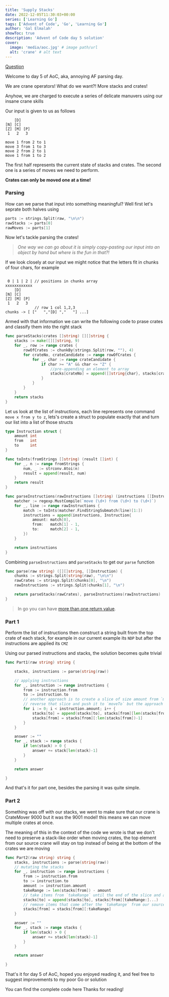 ```yaml
---
title: 'Supply Stacks'
date: 2022-12-05T11:30:03+00:00
series: ['Learning Go']
tags: ['Advent of Code', 'Go', 'Learning Go']
author: 'Gal Elmalah'
showToc: true
description: 'Advent of Code day 5 solution'
cover:
  image: 'media/aoc.jpg' # image path/url
  alt: 'crane' # alt text
---
```


[Question](https://adventofcode.com/2022/day/5)

Welcome to day 5 of AoC, aka, annoying AF parsing day.

We are crane operators!
What do we want?! More stacks and crates!

Anyhow, we are charged to execute a series of delicate manuvers using our insane crane skills

Our input is given to us as follows

```
    [D]
[N] [C]
[Z] [M] [P]
 1   2   3

move 1 from 2 to 1
move 3 from 1 to 3
move 2 from 2 to 1
move 1 from 1 to 2
```

The first half represents the current state of stacks and crates.
The second one is a series of moves we need to perform.

**Crates can only be moved one at a time!**

### Parsing

How can we parse that input into something meaningful?
Well first let's seprate both halves using

```go
parts := strings.Split(raw, "\n\n")
rawStacks := parts[0]
rawMoves := parts[1]
```

Now let's tackle parsing the crates!

> _One way we can go about it is simply copy-pasting our input into an object by hand but where is the fun in that?!_

If we look closely at our input we might notice that the letters fit in chunks of four chars, for example

```

 0 | 1 | 2 | // positions in chunks array
xxxxxxxxxxxx
    [D]
[N] [C]
[Z] [M] [P]
 1   2   3
             // row 1 col 1,2,3
chunks -> [ ["   ","[D] ","   "] ...]
```

Armed with that information we can write the following code to prase crates and classify them into the right stack

```go
func parseStacks(crates []string) [][]string {
	stacks := make([][]string, 9)
	for _, row := range crates {
		rowOfCrates := chunkBy(strings.Split(row, ""), 4)
		for crateNo, crateCandidate := range rowOfCrates {
			for _, char := range crateCandidate {
				if char >= "A" && char <= "Z" {
					//pre-appending an element to array
					stacks[crateNo] = append([]string{char}, stacks[crateNo]...)
				}
			}
		}
	}
	return stacks
}

```

Let us look at the list of instructions, each line represents one command `move x from y to z`, lets's create a struct to populate exactly that and turn our list into a list of those structs

```go
type Instruction struct {
	amount int
	from   int
	to     int
}

func toInts(fromStrings []string) (result []int) {
	for _, n := range fromStrings {
		num, _ := strconv.Atoi(n)
		result = append(result, num)
	}
	return result
}

func parseInstructions(rawInstructions []string) (instructions []Instruction) {
	matcher := regexp.MustCompile(`move (\d+) from (\d+) to (\d+)`)
	for _, line := range rawInstructions {
		match := toInts(matcher.FindStringSubmatch(line)[1:])
		instructions = append(instructions, Instruction{
			amount: match[0],
			from:   match[1] - 1,
			to:     match[2] - 1,
		})
	}

	return instructions
}

```

Combining `parseInstructions` and `parseStacks` to get our `parse` function

```go
func parse(raw string) ([][]string, []Instruction) {
	chunks := strings.Split(string(raw), "\n\n")
	rawCrates := strings.Split(chunks[0], "\n")
	rawInstructions := strings.Split(chunks[1], "\n")

	return parseStacks(rawCrates), parseInstructions(rawInstructions)
}
```

> In go you can have [more than one return value](https://gobyexample.com/multiple-return-values).

### Part 1

Perform the list of instructions then construct a string built from the top crate of each stack, for example in our current example its `NDP` but after the instructions are applied its `CMZ`

Using our parsed instructions and stacks, the solution becomes quite trivial

```go
func Part1(raw string) string {

	stacks, instructions := parse(string(raw))

	// applying instructions
	for _, instruction := range instructions {
		from := instruction.from
		to := instruction.to
		// another approach is to create a slice of size amount from `moveFrom`
		// reverse that slice and push it to `moveTo` but the approach here is much simpler to reason about
		for i := 0; i < instruction.amount; i++ {
			stacks[to] = append(stacks[to], stacks[from][len(stacks[from])-1])
			stacks[from] = stacks[from][:len(stacks[from])-1]
		}
	}

	answer := ""
	for _, stack := range stacks {
		if len(stack) > 0 {
			answer += stack[len(stack)-1]
		}
	}

	return answer

}
```

And that's it for part one, besides the parsing it was quite simple.

### Part 2

Something was off with our stacks, we went to make sure that our crane is CrateMover 9000 but it was the 9001 model! this means we can move multiple crates at once.

The meaning of this in the context of the code we wrote is that we don't need to preserve a stack-like order when moving crates, the top element from our source crane will stay on top instead of being at the bottom of the crates we are moving

```go
func Part2(raw string) string {
	stacks, instructions := parse(string(raw))
	// mutating the stacks
	for _, instruction := range instructions {
		from := instruction.from
		to := instruction.to
		amount := instruction.amount
		takeRange := len(stacks[from]) - amount
		// take items from `takeRange` until the end of the slice and append them to the target stack
		stacks[to] = append(stacks[to], stacks[from][takeRange:]...)
		// remove items that come after the `takeRange` from our source crate
		stacks[from] = stacks[from][:takeRange]
	}

	answer := ""
	for _, stack := range stacks {
		if len(stack) > 0 {
			answer += stack[len(stack)-1]
		}
	}

	return answer

}
```

That's it for day 5 of AoC, hoped you enjoyed reading it, and feel free to suggest improvements to my poor Go or solution

You can find the complete code here
Thanks for reading!
